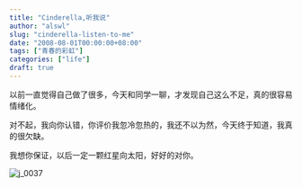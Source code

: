 ```yaml
---
title: "Cinderella,听我说"
author: "alswl"
slug: "cinderella-listen-to-me"
date: "2008-08-01T00:00:00+08:00"
tags: ["青春的彩虹"]
categories: ["life"]
draft: true
---
```


以前一直觉得自己做了很多，今天和同学一聊，才发现自己这么不足，真的很容易情绪化。

对不起，我向你认错，你评价我忽冷忽热的，我还不以为然，今天终于知道，我真的很欠缺。

我想你保证，以后一定一颗红星向太阳，好好的对你。

![j_0037](/images/upload_dropbox/200808/j_0037.gif)

